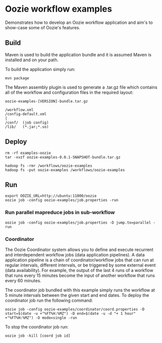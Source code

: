 Oozie workflow examples
=============

Demonstrates how to develop an Oozie workflow application and aim's to show-case some of Oozie's features.


Build
-------------

Maven is used to build the application bundle and it is assumed Maven is installed and on your path.

To build the application simply run:

	mvn package

The Maven assembly plugin is used to generate a .tar.gz file which contains all of the workflow and configuration files in the required layout:	

	oozie-examples-[VERSION]-bundle.tar.gz

	/workflow.xml
	/config-default.xml
	|
	/conf/ 	(job config)
	/lib/ 	(*.jar;*.so)


Deploy
-------------

	rm -rf examples-oozie
	tar -xvzf oozie-examples-0.0.1-SNAPSHOT-bundle.tar.gz

	hadoop fs -rmr /workflows/oozie-examples
	hadoop fs -put oozie-examples /workflows/oozie-examples


Run
-------------

	export OOZIE_URL=http://ubuntu:11000/oozie
	oozie job -config oozie-examples/job.properties -run

### Run parallel mapreduce jobs in sub-workflow

	oozie job -config oozie-examples/job.properties -D jump.to=parallel -run
	
### Coordinator

The Oozie Coordinator system allows you to define and execute recurrent and interdependent workflow jobs (data application pipelines). A data application pipeline is a chain of coordinator/workflow jobs that can run at regular intervals, different intervals, or be triggered by some external event (data availability). For example, the output of the last 4 runs of a workflow that runs every 15 minutes become the input of another workflow that runs every 60 minutes.

The coordinator job bundled with this example simply runs the workflow at 5 minute intervals between the given start and end dates. To deploy the coordinator job run the following command:

	oozie job -config oozie-examples/coordinator/coord.properties -D start=$(date -u +"%FT%H:%MZ") -D end=$(date -u -d "+ 1 hour" +"%FT%H:%MZ") -D mode=single -run

To stop the coordinator job run:

	oozie job -kill [coord job id]
	

